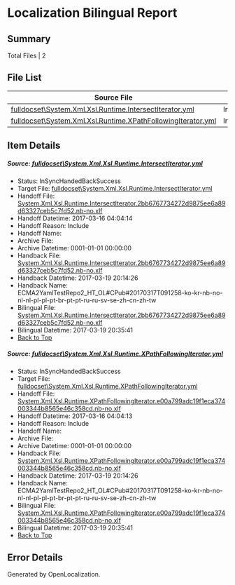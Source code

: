 # <a name='report-top'></a> Localization Bilingual Report

## Summary
 Total Files | 2

## File List
 Source File | Status | Details 
 ----------- | ------ | ------- 
 [fulldocset\System.Xml.Xsl.Runtime.IntersectIterator.yml](https://github.com/OpenLocalizationTestOrg/ECMA2YamlTestRepo2/blob/9a577bbd8ead778fd4723fbdbce691e69b3b14d4/fulldocset/System.Xml.Xsl.Runtime.IntersectIterator.yml) | InSyncHandedBackSuccess | [Details](#a79b925c4168ddb3cdff71c7c3b951b9f07f9a3987796)
 [fulldocset\System.Xml.Xsl.Runtime.XPathFollowingIterator.yml](https://github.com/OpenLocalizationTestOrg/ECMA2YamlTestRepo2/blob/9a577bbd8ead778fd4723fbdbce691e69b3b14d4/fulldocset/System.Xml.Xsl.Runtime.XPathFollowingIterator.yml) | InSyncHandedBackSuccess | [Details](#f4626c6b7e1279d4e19b2d25d1de306b09faa30b87819)

## Item Details
##### <a name='a79b925c4168ddb3cdff71c7c3b951b9f07f9a3987796'></a> Source: [fulldocset\System.Xml.Xsl.Runtime.IntersectIterator.yml](https://github.com/OpenLocalizationTestOrg/ECMA2YamlTestRepo2/blob/9a577bbd8ead778fd4723fbdbce691e69b3b14d4/fulldocset/System.Xml.Xsl.Runtime.IntersectIterator.yml)
* Status: InSyncHandedBackSuccess
* Target File: [fulldocset\System.Xml.Xsl.Runtime.IntersectIterator.yml](https://github.com/OpenLocalizationTestOrg/ECMA2YamlTestRepo2.nb-no/blob/04d9d3ab1208cc873759ea2de163a5667d70ba24/fulldocset/System.Xml.Xsl.Runtime.IntersectIterator.yml)
* Handoff File: [System.Xml.Xsl.Runtime.IntersectIterator.2bb6767734272d9875ee6a89d63327ceb5c7fd52.nb-no.xlf](https://github.com/OpenLocalizationTestOrg/ECMA2YamlTestRepo2.handoff/blob/2f5335a9d2cbf3a2fc7fbd5189aa208c3b64db52/ol-handoff/OpenLocalizationTestOrg/ECMA2YamlTestRepo2.nb-no/master/fulldocset/System.Xml.Xsl.Runtime.IntersectIterator.2bb6767734272d9875ee6a89d63327ceb5c7fd52.nb-no.xlf)
* Handoff Datetime: 2017-03-16 04:04:14
* Handoff Reason: Include
* Handoff Name: 
* Archive File: 
* Archive Datetime: 0001-01-01 00:00:00
* Handback File: [System.Xml.Xsl.Runtime.IntersectIterator.2bb6767734272d9875ee6a89d63327ceb5c7fd52.nb-no.xlf](https://github.com/OpenLocalizationTestOrg/ECMA2YamlTestRepo2.handback/blob/1a4453f2e1c483ced24ccbc02c0326d7736c4a33/ol-handback/OpenLocalizationTestOrg/ECMA2YamlTestRepo2.nb-no/master/fulldocset/System.Xml.Xsl.Runtime.IntersectIterator.2bb6767734272d9875ee6a89d63327ceb5c7fd52.nb-no.xlf)
* Handback Datetime: 2017-03-19 20:14:26
* Handback Name: ECMA2YamlTestRepo2_HT_OL#CPub#20170317T091258-ko-kr-nb-no-nl-nl-pl-pl-pt-br-pt-pt-ru-ru-sv-se-zh-cn-zh-tw
* Bilingual File: [System.Xml.Xsl.Runtime.IntersectIterator.2bb6767734272d9875ee6a89d63327ceb5c7fd52.nb-no.xlf](https://github.com/OpenLocalizationTestOrg/ECMA2YamlTestRepo2.handback/blob/1a4453f2e1c483ced24ccbc02c0326d7736c4a33/ol-handback/OpenLocalizationTestOrg/ECMA2YamlTestRepo2.nb-no/master/fulldocset/System.Xml.Xsl.Runtime.IntersectIterator.2bb6767734272d9875ee6a89d63327ceb5c7fd52.nb-no.xlf)
* Bilingual Datetime: 2017-03-19 20:35:41
* [Back to Top](#report-top)

##### <a name='f4626c6b7e1279d4e19b2d25d1de306b09faa30b87819'></a> Source: [fulldocset\System.Xml.Xsl.Runtime.XPathFollowingIterator.yml](https://github.com/OpenLocalizationTestOrg/ECMA2YamlTestRepo2/blob/9a577bbd8ead778fd4723fbdbce691e69b3b14d4/fulldocset/System.Xml.Xsl.Runtime.XPathFollowingIterator.yml)
* Status: InSyncHandedBackSuccess
* Target File: [fulldocset\System.Xml.Xsl.Runtime.XPathFollowingIterator.yml](https://github.com/OpenLocalizationTestOrg/ECMA2YamlTestRepo2.nb-no/blob/04d9d3ab1208cc873759ea2de163a5667d70ba24/fulldocset/System.Xml.Xsl.Runtime.XPathFollowingIterator.yml)
* Handoff File: [System.Xml.Xsl.Runtime.XPathFollowingIterator.e00a799adc19f1eca374003344b8565e46c358cd.nb-no.xlf](https://github.com/OpenLocalizationTestOrg/ECMA2YamlTestRepo2.handoff/blob/2f5335a9d2cbf3a2fc7fbd5189aa208c3b64db52/ol-handoff/OpenLocalizationTestOrg/ECMA2YamlTestRepo2.nb-no/master/fulldocset/System.Xml.Xsl.Runtime.XPathFollowingIterator.e00a799adc19f1eca374003344b8565e46c358cd.nb-no.xlf)
* Handoff Datetime: 2017-03-16 04:04:13
* Handoff Reason: Include
* Handoff Name: 
* Archive File: 
* Archive Datetime: 0001-01-01 00:00:00
* Handback File: [System.Xml.Xsl.Runtime.XPathFollowingIterator.e00a799adc19f1eca374003344b8565e46c358cd.nb-no.xlf](https://github.com/OpenLocalizationTestOrg/ECMA2YamlTestRepo2.handback/blob/1a4453f2e1c483ced24ccbc02c0326d7736c4a33/ol-handback/OpenLocalizationTestOrg/ECMA2YamlTestRepo2.nb-no/master/fulldocset/System.Xml.Xsl.Runtime.XPathFollowingIterator.e00a799adc19f1eca374003344b8565e46c358cd.nb-no.xlf)
* Handback Datetime: 2017-03-19 20:14:26
* Handback Name: ECMA2YamlTestRepo2_HT_OL#CPub#20170317T091258-ko-kr-nb-no-nl-nl-pl-pl-pt-br-pt-pt-ru-ru-sv-se-zh-cn-zh-tw
* Bilingual File: [System.Xml.Xsl.Runtime.XPathFollowingIterator.e00a799adc19f1eca374003344b8565e46c358cd.nb-no.xlf](https://github.com/OpenLocalizationTestOrg/ECMA2YamlTestRepo2.handback/blob/1a4453f2e1c483ced24ccbc02c0326d7736c4a33/ol-handback/OpenLocalizationTestOrg/ECMA2YamlTestRepo2.nb-no/master/fulldocset/System.Xml.Xsl.Runtime.XPathFollowingIterator.e00a799adc19f1eca374003344b8565e46c358cd.nb-no.xlf)
* Bilingual Datetime: 2017-03-19 20:35:41
* [Back to Top](#report-top)


## Error Details

Generated by OpenLocalization.
